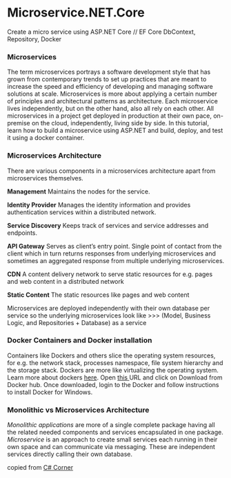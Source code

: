 # Microservice.NET.Core
Create a micro service using ASP.NET Core  // EF Core DbContext, Repository, Docker



### Microservices
The term microservices portrays a software development style that has grown from contemporary trends to set up practices that are meant to increase the speed and efficiency of developing and managing software solutions at scale. Microservices is more about applying a certain number of principles and architectural patterns as architecture. Each microservice lives independently, but on the other hand, also all rely on each other. All microservices in a project get deployed in production at their own pace, on-premise on the cloud, independently, living side by side. In this tutorial, learn how to build a microservice using ASP.NET and build, deploy, and test it using a docker container.

### Microservices Architecture

There are various components in a microservices architecture apart from microservices themselves.

**Management** Maintains the nodes for the service.

**Identity Provider** Manages the identity information and provides authentication services within a distributed network.

**Service Discovery** Keeps track of services and service addresses and endpoints.

**API Gateway** Serves as client’s entry point. Single point of contact from the client which in turn returns responses from underlying microservices and sometimes an aggregated response from multiple underlying microservices.

**CDN** A content delivery network to serve static resources for e.g. pages and web content in a distributed network

**Static Content** The static resources like pages and web content

Microservices are deployed independently with their own database per service so the underlying microservices look like >>> (Model, Business Logic, and Repositories + Database) as a service

### Docker Containers and Docker installation
Containers like Dockers and others slice the operating system resources, for e.g. the network stack, processes namespace, file system hierarchy and the storage stack. Dockers are more like virtualizing the operating system. Learn more about dockers [here](https://www.docker.com/resources/what-container). Open [this ](https://docs.docker.com/docker-for-windows/install/)URL and click on Download from Docker hub. Once downloaded, login to the Docker and follow instructions to install Docker for Windows.

### Monolithic vs Microservices Architecture
_Monolithic applications_ are more of a single complete package having all the related needed components and services encapsulated in one package.
_Microservice_ is an approach to create small services each running in their own space and can communicate via messaging. These are independent services directly calling their own database.

copied from [C# Corner](https://www.c-sharpcorner.com/article/microservice-using-asp-net-core/)
